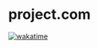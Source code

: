 # project.com
[![wakatime](https://wakatime.com/badge/github/arham-sayyed/project.com.svg)](https://wakatime.com/badge/github/arham-sayyed/project.com)

